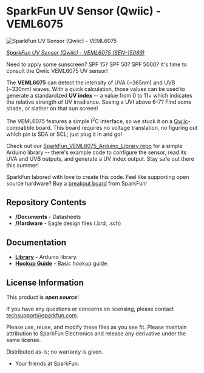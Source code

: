 SparkFun UV Sensor (Qwiic) - VEML6075
========================================

![SparkFun UV Sensor (Qwiic) - VEML6075](https://cdn.sparkfun.com//assets/parts/1/3/4/4/7/15089-SparkFun_UV_Light_Sensor_Breakout_-_VEML6075__Qwiic_-01.jpg)

[*SparkFun UV Sensor (Qwiic) - VEML6075 (SEN-15089)*](https://www.sparkfun.com/products/15089)

Need to apply some sunscreen? SPF 15? SPF 50? SPF 5000? It's time to consult the Qwiic VEML6075 UV sensor!

The **VEML6075** can detect the intensity of UVA (~365nm) and UVB (~330nm) waves. With a quick calculation, those values can be used to generate a standardized **UV index** -- a value from 0 to 11+ which indicates the relative strength of UV irradiance. Seeing a UVI above 6-7? Find some shade, or slather on that sun screen!

The VEML6075 features a simple I<sup>2</sup>C interface, so we stuck it on a [Qwiic](https://www.sparkfun.com/qwiic)-compatible board. This board requires no voltage translation, no figuring out which pin is SDA or SCL; just plug it in and go!

Check out our [SparkFun_VEML6075_Arduino_Library repo](https://github.com/sparkfun/SparkFun_VEML6075_Arduino_Library) for a simple Arduino library -- there's example code to configure the sensor, read its UVA and UVB outputs, and generate a UV index output. Stay safe out there this summer!

SparkFun labored with love to create this code. Feel like supporting open source hardware? 
Buy a [breakout board](https://www.sparkfun.com/products/15089) from SparkFun!

Repository Contents
-------------------

* **/Documents** - Datasheets
* **/Hardware** - Eagle design files (.brd, .sch)

Documentation
--------------
* **[Library](https://github.com/sparkfun/SparkFun_VEML6075_Arduino_Library)** - Arduino library.
* **[Hookup Guide](https://learn.sparkfun.com/tutorials/qwiic-uv-sensor-veml6075-hookup-guide)** - Basic hookup guide.

License Information
-------------------

This product is _**open source**_! 

If you have any questions or concerns on licensing, please contact techsupport@sparkfun.com.

Please use, reuse, and modify these files as you see fit. Please maintain attribution to SparkFun Electronics and release any derivative under the same license.

Distributed as-is; no warranty is given.

- Your friends at SparkFun.
